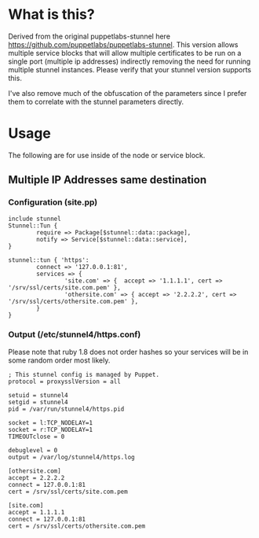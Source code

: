 What is this?
=============

Derived from the original puppetlabs-stunnel here https://github.com/puppetlabs/puppetlabs-stunnel. 
This version allows multiple service blocks that will allow multiple certificates to be run on a 
single port (multiple ip addresses) indirectly removing the need for running multiple stunnel 
instances. Please verify that your stunnel version supports this.

I've also remove much of the obfuscation of the parameters since I prefer them to correlate with
the stunnel parameters directly.

Usage
=============

The following are for use inside of the node or service block.

Multiple IP Addresses same destination
--------------------------------------

### Configuration (site.pp)
    include stunnel
    Stunnel::Tun {
            require => Package[$stunnel::data::package],
            notify => Service[$stunnel::data::service],
    }

    stunnel::tun { 'https':
            connect => '127.0.0.1:81',
            services => {
                    'site.com' => {  accept => '1.1.1.1', cert => '/srv/ssl/certs/site.com.pem' },
                    'othersite.com' => { accept => '2.2.2.2', cert => '/srv/ssl/certs/othersite.com.pem' },
            }
    }

### Output (/etc/stunnel4/https.conf)

Please note that ruby 1.8 does not order hashes so your services will be in some random order most likely.

    ; This stunnel config is managed by Puppet.
    protocol = proxysslVersion = all

    setuid = stunnel4
    setgid = stunnel4
    pid = /var/run/stunnel4/https.pid

    socket = l:TCP_NODELAY=1
    socket = r:TCP_NODELAY=1
    TIMEOUTclose = 0

    debuglevel = 0
    output = /var/log/stunnel4/https.log

    [othersite.com]
    accept = 2.2.2.2
    connect = 127.0.0.1:81
    cert = /srv/ssl/certs/site.com.pem

    [site.com]
    accept = 1.1.1.1
    connect = 127.0.0.1:81
    cert = /srv/ssl/certs/othersite.com.pem